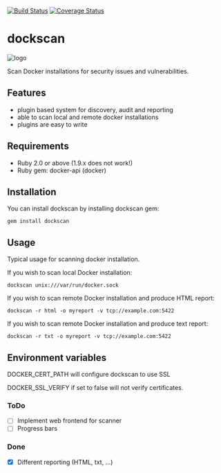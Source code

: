 [![Build Status](https://travis-ci.org/kost/dockscan.png)](https://travis-ci.org/kost/dockscan)
[![Coverage Status](https://coveralls.io/repos/kost/dockscan/badge.png?branch=master)](https://coveralls.io/r/kost/dockscan?branch=master)

dockscan
===========

![logo](https://raw.githubusercontent.com/kost/dockscan/master/docs/dockscan.png)

Scan Docker installations for security issues and vulnerabilities.


## Features

- plugin based system for discovery, audit and reporting
- able to scan local and remote docker installations
- plugins are easy to write


## Requirements

- Ruby 2.0 or above (1.9.x does not work!)
- Ruby gem: docker-api (docker)


## Installation

You can install dockscan by installing dockscan gem:

`gem install dockscan`

## Usage

Typical usage for scanning docker installation.

If you wish to scan local Docker installation:

`dockscan unix:///var/run/docker.sock`

If you wish to scan remote Docker installation and produce HTML report:

`dockscan -r html -o myreport -v tcp://example.com:5422`

If you wish to scan remote Docker installation and produce text report:

`dockscan -r txt -o myreport -v tcp://example.com:5422`


## Environment variables

DOCKER_CERT_PATH will configure dockscan to use SSL

DOCKER_SSL_VERIFY if set to false will not verify certificates.


### ToDo
- [ ] Implement web frontend for scanner
- [ ] Progress bars

### Done
- [x] Different reporting (HTML, txt, ...) 

